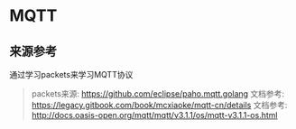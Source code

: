 # MQTT

## 来源参考

通过学习packets来学习MQTT协议

> packets来源: https://github.com/eclipse/paho.mqtt.golang
> 文档参考: https://legacy.gitbook.com/book/mcxiaoke/mqtt-cn/details
> 文档参考: http://docs.oasis-open.org/mqtt/mqtt/v3.1.1/os/mqtt-v3.1.1-os.html